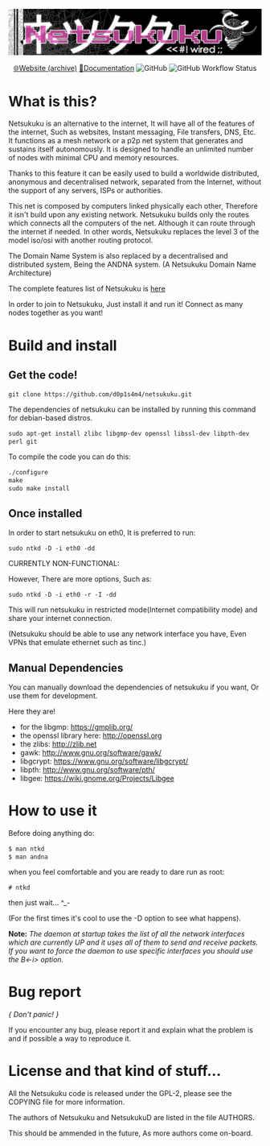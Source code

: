 <div align="center">

![Netsukuku](.github/logo.jpg)

[🌐Website (archive)](https://web.archive.org/web/20170602105941/http://netsukuku.freaknet.org/)
[📖Documentation](https://d0p1s4m4.github.io/netsukuku/)
![GitHub](https://img.shields.io/github/license/d0p1s4m4/Netsukuku?logo=gnu&style=flat-square)
![GitHub Workflow Status](https://img.shields.io/github/workflow/status/d0p1s4m4/netsukuku/CI?style=flat-square)

</div>

# What is this?

Netsukuku is an alternative to the internet, It will have all of the features 
of the internet, Such as websites, Instant messaging, File transfers, DNS, Etc. 
It functions as a mesh network or a p2p net system that generates and sustains
itself autonomously. It is designed to handle an unlimited number of nodes
with minimal CPU and memory resources. 

Thanks to this feature it can be easily
used to build a worldwide distributed, anonymous and decentralised network,
separated from the Internet, without the support of any servers, ISPs or
authorities.

This net is composed by computers linked physically each other, Therefore it
isn't build upon any existing network. Netsukuku builds only the routes which
connects all the computers of the net. 
Although it can route through the internet if needed.
In other words, Netsukuku replaces the level 3 of the model iso/osi with
another routing protocol.

The Domain Name System is also replaced by a decentralised and distributed
system, Being the ANDNA system. (A Netsukuku Domain Name Architecture)

The complete features list of Netsukuku is [here](doc/misc/Ntk_features_list)

In order to join to Netsukuku, Just install it and run it! Connect as many
nodes together as you want!

# Build and install

## Get the code!

    git clone https://github.com/d0p1s4m4/netsukuku.git

The dependencies of netsukuku can be installed by running this command
for debian-based distros.

    sudo apt-get install zlibc libgmp-dev openssl libssl-dev libpth-dev perl git

To compile the code you can do this:
   
    ./configure
    make
    sudo make install 

## Once installed

In order to start netsukuku on eth0, It is preferred to run:

    sudo ntkd -D -i eth0 -dd

CURRENTLY NON-FUNCTIONAL:
    
However, There are more options, Such as:

    sudo ntkd -D -i eth0 -r -I -dd
    
This will run netsukuku in restricted mode(Internet compatibility mode) and 
share your internet connection.

(Netsukuku should be able to use any network interface you have, Even VPNs that 
emulate ethernet such as tinc.)

## Manual Dependencies

You can manually download the dependencies of netsukuku if you want, 
Or use them for development. 

Here they are!

- for the libgmp: https://gmplib.org/
- the openssl library here: http://openssl.org
- the zlibs: http://zlib.net
- gawk: http://www.gnu.org/software/gawk/
- libgcrypt: https://www.gnu.org/software/libgcrypt/
- libpth: http://www.gnu.org/software/pth/
- libgee: https://wiki.gnome.org/Projects/Libgee

# How to use it

Before doing anything do:

    $ man ntkd
    $ man andna

when you feel comfortable and you are ready to dare run as root:

    # ntkd

then just wait... ^_-

(For the first times it's cool to use the -D option to see what happens).

**Note:** 
_The daemon at startup takes the list of all the network interfaces which are
currently UP and it uses all of them to send and receive packets. If you want
to force the daemon to use specific interfaces you should use the B<-i>
option._

# Bug report

_{ Don't panic! }_

If you encounter any bug, please report it and explain what the problem is and 
if possible a way to reproduce it.

# License and that kind of stuff...

All the Netsukuku code is released under the GPL-2, please see the COPYING
file for more information.

The authors of Netsukuku and NetsukukuD are listed in the file AUTHORS.

This should be ammended in the future, As more authors come on-board.
